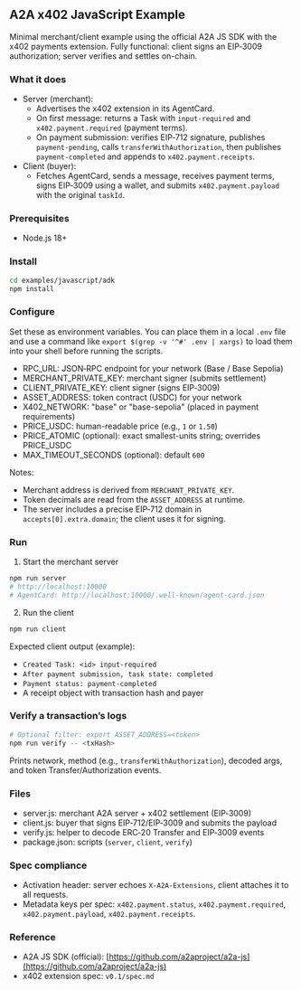 ## A2A x402 JavaScript Example

Minimal merchant/client example using the official A2A JS SDK with the x402 payments extension. Fully functional: client signs an EIP‑3009 authorization; server verifies and settles on-chain.

### What it does

- Server (merchant):
  - Advertises the x402 extension in its AgentCard.
  - On first message: returns a Task with `input-required` and `x402.payment.required` (payment terms).
  - On payment submission: verifies EIP‑712 signature, publishes `payment-pending`, calls `transferWithAuthorization`, then publishes `payment-completed` and appends to `x402.payment.receipts`.
- Client (buyer):
  - Fetches AgentCard, sends a message, receives payment terms, signs EIP‑3009 using a wallet, and submits `x402.payment.payload` with the original `taskId`.

### Prerequisites

- Node.js 18+

### Install

```bash
cd examples/javascript/adk
npm install
```

### Configure

Set these as environment variables. You can place them in a local `.env` file and use a command like `export $(grep -v '^#' .env | xargs)` to load them into your shell before running the scripts.

- RPC_URL: JSON‑RPC endpoint for your network (Base / Base Sepolia)
- MERCHANT_PRIVATE_KEY: merchant signer (submits settlement)
- CLIENT_PRIVATE_KEY: client signer (signs EIP‑3009)
- ASSET_ADDRESS: token contract (USDC) for your network
- X402_NETWORK: "base" or "base-sepolia" (placed in payment requirements)
- PRICE_USDC: human-readable price (e.g., `1` or `1.50`)
- PRICE_ATOMIC (optional): exact smallest-units string; overrides PRICE_USDC
- MAX_TIMEOUT_SECONDS (optional): default `600`

Notes:
- Merchant address is derived from `MERCHANT_PRIVATE_KEY`.
- Token decimals are read from the `ASSET_ADDRESS` at runtime.
- The server includes a precise EIP‑712 domain in `accepts[0].extra.domain`; the client uses it for signing.

### Run

1) Start the merchant server
```bash
npm run server
# http://localhost:10000
# AgentCard: http://localhost:10000/.well-known/agent-card.json
```

2) Run the client
```bash
npm run client
```

Expected client output (example):
- `Created Task: <id> input-required`
- `After payment submission, task state: completed`
- `Payment status: payment-completed`
- A receipt object with transaction hash and payer

### Verify a transaction’s logs

```bash
# Optional filter: export ASSET_ADDRESS=<token>
npm run verify -- <txHash>
```
Prints network, method (e.g., `transferWithAuthorization`), decoded args, and token Transfer/Authorization events.

### Files

- server.js: merchant A2A server + x402 settlement (EIP‑3009)
- client.js: buyer that signs EIP‑712/EIP‑3009 and submits the payload
- verify.js: helper to decode ERC‑20 Transfer and EIP‑3009 events
- package.json: scripts (`server`, `client`, `verify`)

### Spec compliance

- Activation header: server echoes `X-A2A-Extensions`, client attaches it to all requests.
- Metadata keys per spec: `x402.payment.status`, `x402.payment.required`, `x402.payment.payload`, `x402.payment.receipts`.

### Reference

- A2A JS SDK (official): [https://github.com/a2aproject/a2a-js](https://github.com/a2aproject/a2a-js)
- x402 extension spec: `v0.1/spec.md`
